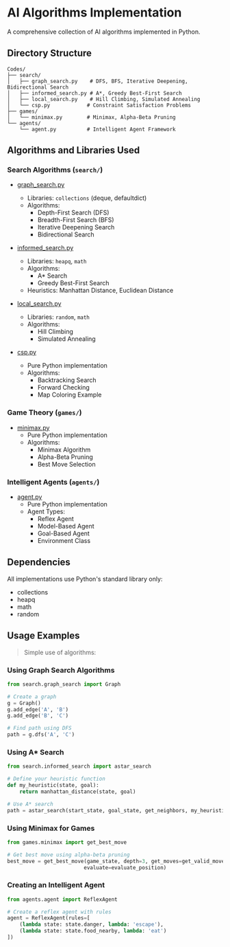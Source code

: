 # AI Algorithms Implementation

A comprehensive collection of AI algorithms implemented in Python.

## Directory Structure
```
Codes/
├── search/
│   ├── graph_search.py    # DFS, BFS, Iterative Deepening, Bidirectional Search
│   ├── informed_search.py # A*, Greedy Best-First Search
│   ├── local_search.py    # Hill Climbing, Simulated Annealing
│   └── csp.py            # Constraint Satisfaction Problems
├── games/
│   └── minimax.py        # Minimax, Alpha-Beta Pruning
└── agents/
    └── agent.py          # Intelligent Agent Framework
```

## Algorithms and Libraries Used

### Search Algorithms (`search/`)
- [graph_search.py](search/graph_search.py)
  - Libraries: `collections` (deque, defaultdict)
  - Algorithms: 
    - Depth-First Search (DFS)
    - Breadth-First Search (BFS)
    - Iterative Deepening Search
    - Bidirectional Search

- [informed_search.py](search/informed_search.py)
  - Libraries: `heapq`, `math`
  - Algorithms: 
    - A* Search
    - Greedy Best-First Search
  - Heuristics: Manhattan Distance, Euclidean Distance

- [local_search.py](search/local_search.py)
  - Libraries: `random`, `math`
  - Algorithms:
    - Hill Climbing
    - Simulated Annealing

- [csp.py](search/csp.py)
  - Pure Python implementation
  - Algorithms:
    - Backtracking Search
    - Forward Checking
    - Map Coloring Example

### Game Theory (`games/`)
- [minimax.py](games/minimax.py)
  - Pure Python implementation
  - Algorithms:
    - Minimax Algorithm
    - Alpha-Beta Pruning
    - Best Move Selection

### Intelligent Agents (`agents/`)
- [agent.py](agents/agent.py)
  - Pure Python implementation
  - Agent Types:
    - Reflex Agent
    - Model-Based Agent
    - Goal-Based Agent
    - Environment Class

## Dependencies
All implementations use Python's standard library only:
- collections
- heapq
- math
- random


## Usage Examples
> Simple use of algorithms:
### Using Graph Search Algorithms
```python
from search.graph_search import Graph

# Create a graph
g = Graph()
g.add_edge('A', 'B')
g.add_edge('B', 'C')

# Find path using DFS
path = g.dfs('A', 'C')
```

### Using A* Search
```python
from search.informed_search import astar_search

# Define your heuristic function
def my_heuristic(state, goal):
    return manhattan_distance(state, goal)

# Use A* search
path = astar_search(start_state, goal_state, get_neighbors, my_heuristic)
```

### Using Minimax for Games
```python
from games.minimax import get_best_move

# Get best move using alpha-beta pruning
best_move = get_best_move(game_state, depth=3, get_moves=get_valid_moves, 
                         evaluate=evaluate_position)
```

### Creating an Intelligent Agent
```python
from agents.agent import ReflexAgent

# Create a reflex agent with rules
agent = ReflexAgent(rules=[
    (lambda state: state.danger, lambda: 'escape'),
    (lambda state: state.food_nearby, lambda: 'eat')
])
